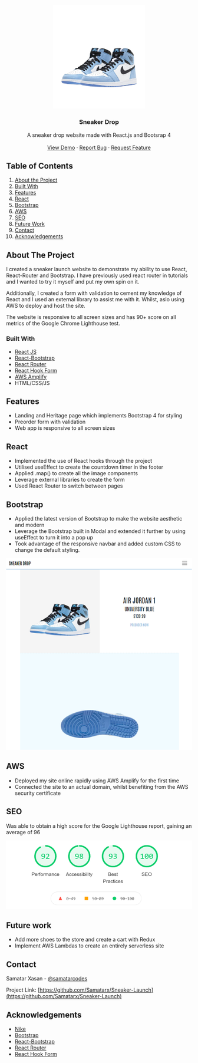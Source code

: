 <!-- PROJECT LOGO -->

<br />
<p align="center">
  <a href="https://github.com/samatarx/Sneaker-Launch">
    <img src='./public/images/5.png' width='250px' >
  </a>

  <h3 align="center">Sneaker Drop</h3>

  <p align="center">
    A sneaker drop website made with React.js and Bootsrap 4
    <br />
    <br />
    <a href="https://top100cryptocurrencies.netlify.app/" target='#'>View Demo</a>
    ·
    <a href="https://github.com/samatarx/Sneaker-Launch/issues">Report Bug</a>
    ·
    <a href="https://github.com/samatarx/Sneaker-Launch/issues">Request Feature</a>
  </p>
</p>

<!-- TABLE OF CONTENTS -->

## Table of Contents

1. [About the Project](#about-the-project)
2. [Built With](#built-with)
3. [Features](#features)
4. [React](#react)
5. [Bootstrap](#bootstrap)
6. [AWS](#aws)
7. [SEO](#seo)
8. [Future Work](#future-work)
9. [Contact](#contact)
10. [Acknowledgements](#acknowledgements)

<!-- ABOUT THE PROJECT -->

## About The Project

I created a sneaker launch website to demonstrate my ability to use React, React-Router and Bootstrap. I have previously used react router in tutorials and I wanted to try it myself and put my own spin on it.

Additionally, I created a form with validation to cement my knowledge of React and I used an external library to assist me with it. Whilst, aslo using AWS to deploy and host the site.

The website is responsive to all screen sizes and has 90+ score on all metrics of the Google Chrome Lighthouse test.

### Built With

- [React JS](https://reactjs.org/)
- [React-Bootstrap](https://react-bootstrap.github.io/)
- [React Router](https://reactrouter.com/)
- [React Hook Form](https://react-hook-form.com/)
- [AWS Amplify](https://aws.com)
- HTML/CSS/JS

<!-- USAGE EXAMPLES -->

## Features

- Landing and Heritage page which implements Bootstrap 4 for styling
- Preorder form with validation
- Web app is responsive to all screen sizes

<!-- ROADMAP -->

## React

- Implemented the use of React hooks through the project
- Utilised useEffect to create the countdown timer in the footer
- Applied .map() to create all the image components
- Leverage external libraries to create the form
- Used React Router to switch between pages

<!-- Future Improvements -->

## Bootstrap

- Applied the latest version of Bootstrap to make the website aesthetic and modern
- Leverage the Bootstrap built in Modal and extended it further by using useEffect to turn it into a pop up
- Took advantage of the responsive navbar and added custom CSS to change the default styling.
<!-- 
  <img src='./public/imagesbootstrap.png?raw=true'> -->


![Bootstrap](public/images/bootstrap.png)

## AWS

- Deployed my site online rapidly using AWS Amplify for the first time
- Connected the site to an actual domain, whilst benefiting from the AWS security certificate

## SEO

Was able to obtain a high score for the Google Lighthouse report, gaining an average of 96

<p align='center'>
  <img src='public/images/seo.png'>
</p>

## Future work

- Add more shoes to the store and create a cart with Redux
- Implement AWS Lambdas to create an entirely serverless site

<!-- CONTACT -->

## Contact

Samatar Xasan - [@samatarcodes](https://twitter.com/samatarcodes)

Project Link: [https://github.com/Samatarx/Sneaker-Launch](https://github.com/Samatarx/Sneaker-Launch)

<!-- ACKNOWLEDGEMENTS -->

## Acknowledgements

- [Nike](https://www.nike.com/)
- [Bootstrap](https://getbootstrap.com/)
- [React-Bootstrap](https://react-bootstrap.github.io/)
- [React Router](https://reactrouter.com/)
- [React Hook Form](https://react-hook-form.com/)

